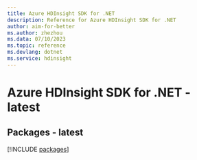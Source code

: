 ```yaml
---
title: Azure HDInsight SDK for .NET
description: Reference for Azure HDInsight SDK for .NET
author: aim-for-better
ms.author: zhezhou
ms.data: 07/10/2023
ms.topic: reference
ms.devlang: dotnet
ms.service: hdinsight
---
```

# Azure HDInsight SDK for .NET - latest
## Packages - latest
[!INCLUDE [packages](hdinsight-index.md)]